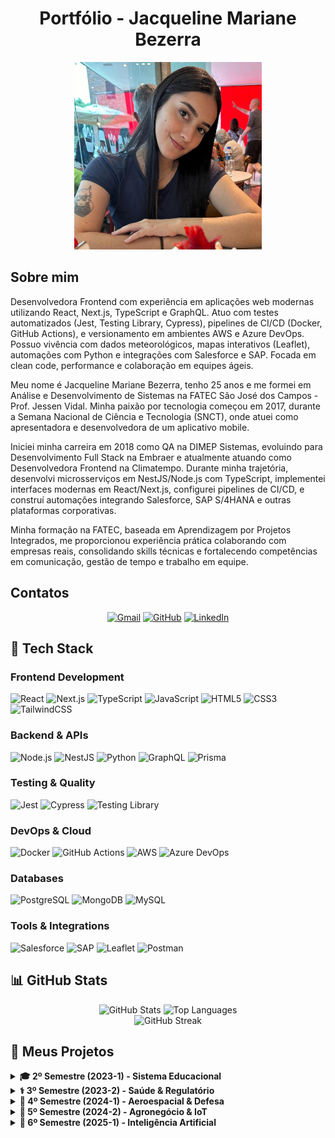 <h1 align="center">Portfólio - Jacqueline Mariane Bezerra </h1>

<div align="center">
<img src="WhatsApp Image 2024-09-16 at 13.36.24.jpeg" alt="Foto de Jacqueline" width="300" height="300">
</div>

## Sobre mim
Desenvolvedora Frontend com experiência em aplicações web modernas utilizando React, Next.js, TypeScript e GraphQL. Atuo com testes automatizados (Jest, Testing Library, Cypress), pipelines de CI/CD (Docker, GitHub Actions), e versionamento em ambientes AWS e Azure DevOps. Possuo vivência com dados meteorológicos, mapas interativos (Leaflet), automações com Python e integrações com Salesforce e SAP. Focada em clean code, performance e colaboração em equipes ágeis.

Meu nome é Jacqueline Mariane Bezerra, tenho 25 anos e me formei em Análise e Desenvolvimento de Sistemas na FATEC São José dos Campos - Prof. Jessen Vidal. Minha paixão por tecnologia começou em 2017, durante a Semana Nacional de Ciência e Tecnologia (SNCT), onde atuei como apresentadora e desenvolvedora de um aplicativo mobile.

Iniciei minha carreira em 2018 como QA na DIMEP Sistemas, evoluindo para Desenvolvimento Full Stack na Embraer e atualmente atuando como Desenvolvedora Frontend na Climatempo. Durante minha trajetória, desenvolvi microsserviços em NestJS/Node.js com TypeScript, implementei interfaces modernas em React/Next.js, configurei pipelines de CI/CD, e construí automações integrando Salesforce, SAP S/4HANA e outras plataformas corporativas.

Minha formação na FATEC, baseada em Aprendizagem por Projetos Integrados, me proporcionou experiência prática colaborando com empresas reais, consolidando skills técnicas e fortalecendo competências em comunicação, gestão de tempo e trabalho em equipe.

## Contatos

<p align="center">
<a href="mailto:jacqueline.mrnb@gmail.com"><img src="https://img.shields.io/badge/Gmail-D14836?style=for-the-badge&logo=gmail&logoColor=white" alt="Gmail"></a>
<a href="https://github.com/jxqlnm"><img src="https://img.shields.io/badge/github-black.svg?&style=for-the-badge&logo=github&logoColor=white" alt="GitHub"></a>
<a href="https://www.linkedin.com/in/jacquelinebezerra/"><img src="https://img.shields.io/badge/linkedin-%230077B5.svg?&style=for-the-badge&logo=linkedin&logoColor=white" alt="LinkedIn"></a>
</p>

## 🚀 Tech Stack

### Frontend Development
<div align="left">
  <img src="https://img.shields.io/badge/React-20232A?style=for-the-badge&logo=react&logoColor=61DAFB" alt="React"/>
  <img src="https://img.shields.io/badge/Next.js-000000?style=for-the-badge&logo=next.js&logoColor=white" alt="Next.js"/>
  <img src="https://img.shields.io/badge/TypeScript-007ACC?style=for-the-badge&logo=typescript&logoColor=white" alt="TypeScript"/>
  <img src="https://img.shields.io/badge/JavaScript-F7DF1E?style=for-the-badge&logo=javascript&logoColor=black" alt="JavaScript"/>
  <img src="https://img.shields.io/badge/HTML5-E34F26?style=for-the-badge&logo=html5&logoColor=white" alt="HTML5"/>
  <img src="https://img.shields.io/badge/CSS3-1572B6?style=for-the-badge&logo=css3&logoColor=white" alt="CSS3"/>
  <img src="https://img.shields.io/badge/Tailwind_CSS-38B2AC?style=for-the-badge&logo=tailwind-css&logoColor=white" alt="TailwindCSS"/>
</div>

### Backend & APIs
<div align="left">
  <img src="https://img.shields.io/badge/Node.js-43853D?style=for-the-badge&logo=node.js&logoColor=white" alt="Node.js"/>
  <img src="https://img.shields.io/badge/NestJS-E0234E?style=for-the-badge&logo=nestjs&logoColor=white" alt="NestJS"/>
  <img src="https://img.shields.io/badge/Python-3776AB?style=for-the-badge&logo=python&logoColor=white" alt="Python"/>
  <img src="https://img.shields.io/badge/GraphQL-E10098?style=for-the-badge&logo=graphql&logoColor=white" alt="GraphQL"/>
  <img src="https://img.shields.io/badge/Prisma-3982CE?style=for-the-badge&logo=Prisma&logoColor=white" alt="Prisma"/>
</div>

### Testing & Quality
<div align="left">
  <img src="https://img.shields.io/badge/Jest-323330?style=for-the-badge&logo=Jest&logoColor=white" alt="Jest"/>
  <img src="https://img.shields.io/badge/Cypress-17202C?style=for-the-badge&logo=cypress&logoColor=white" alt="Cypress"/>
  <img src="https://img.shields.io/badge/testing%20library-323330?style=for-the-badge&logo=testing-library&logoColor=red" alt="Testing Library"/>
</div>

### DevOps & Cloud
<div align="left">
  <img src="https://img.shields.io/badge/Docker-2496ED?style=for-the-badge&logo=docker&logoColor=white" alt="Docker"/>
  <img src="https://img.shields.io/badge/GitHub_Actions-2088FF?style=for-the-badge&logo=github-actions&logoColor=white" alt="GitHub Actions"/>
  <img src="https://img.shields.io/badge/Amazon_AWS-232F3E?style=for-the-badge&logo=amazon-aws&logoColor=white" alt="AWS"/>
  <img src="https://img.shields.io/badge/Azure_DevOps-0078D4?style=for-the-badge&logo=azure-devops&logoColor=white" alt="Azure DevOps"/>
</div>

### Databases
<div align="left">
  <img src="https://img.shields.io/badge/PostgreSQL-316192?style=for-the-badge&logo=postgresql&logoColor=white" alt="PostgreSQL"/>
  <img src="https://img.shields.io/badge/MongoDB-4EA94B?style=for-the-badge&logo=mongodb&logoColor=white" alt="MongoDB"/>
  <img src="https://img.shields.io/badge/MySQL-005C84?style=for-the-badge&logo=mysql&logoColor=white" alt="MySQL"/>
</div>

### Tools & Integrations
<div align="left">
  <img src="https://img.shields.io/badge/Salesforce-00D1FF?style=for-the-badge&logo=salesforce&logoColor=white" alt="Salesforce"/>
  <img src="https://img.shields.io/badge/SAP-0FAAFF?style=for-the-badge&logo=sap&logoColor=white" alt="SAP"/>
  <img src="https://img.shields.io/badge/Leaflet-199900?style=for-the-badge&logo=Leaflet&logoColor=white" alt="Leaflet"/>
  <img src="https://img.shields.io/badge/Postman-FF6C37?style=for-the-badge&logo=postman&logoColor=white" alt="Postman"/>
</div>

## 📊 GitHub Stats

<div align="center">
  <img src="https://github-readme-stats.vercel.app/api?username=jxqlnm&show_icons=true&theme=tokyonight&hide_border=true&count_private=true" alt="GitHub Stats" height="180"/>
  <img src="https://github-readme-stats.vercel.app/api/top-langs/?username=jxqlnm&layout=compact&theme=tokyonight&hide_border=true&count_private=true" alt="Top Languages" height="180"/>
</div>

<div align="center">
  <img src="https://github-readme-streak-stats.herokuapp.com/?user=jxqlnm&theme=tokyonight&hide_border=true" alt="GitHub Streak"/>
</div>

## 💼 Meus Projetos

<details>
  <summary><strong>🎓 2º Semestre (2023-1) - Sistema Educacional</strong></summary>

  ### 📚 API ADS 2º Semestre - Software Rendimento Escolar - Buzz Tech

  <h2 align="center">🎯 VAPT</h2>
  Programa Desktop em Java para automatizar o controle de atividades avaliativas para professores de uma escola estadual.
  
  <h3>Desafio Proposto</h3>

O professor enfrentava dificuldades no gerenciamento das turmas e no acompanhamento do desempenho dos alunos devido a um portal educacional limitado e instável. Esse sistema obsoleto prejudicava a organização das atividades escolares, tornando o processo de monitoramento e análise de desempenho dos alunos ineficiente. O desafio proposto consistia em desenvolver um aplicativo desktop em Java, que oferecesse ao professor uma ferramenta robusta e intuitiva para gerenciar turmas, monitorar o progresso dos alunos e melhorar a gestão acadêmica de forma eficaz.


  - Solução:
    Como solução para o problema, foi acordado com o cliente que minha equipe desenvolveria o VAPT, um aplicativo de uso exclusivo do docente, no qual ele poderia criar tarefas, controlar as entregas e     monitorar o desempenho da turma e dos alunos.

  - **Cliente**: FATEC São José dos Campos
  - **Área de Atuação:** Educação superior tecnológica.
  - **Professor responsável**: Giuliano Bertoti

  [GitHub do Projeto](https://github.com/BuzzTech-API/API_ADS_2SEMESTRE_2023.1)

  **Tecnologias utilizadas:**

  - **MySQL**: Banco de dados relacional para armazenar informações de turmas, alunos e tarefas. Permite uma gestão eficiente dos dados com consultas, atualizações e exclusões estruturadas.
  
  - **Java**: Linguagem de programação base do projeto, responsável pela lógica do sistema. Amplamente usada por sua robustez e escalabilidade.
  
  - **JavaFX**: Framework para o desenvolvimento da interface gráfica (GUI), proporcionando uma experiência de usuário amigável e interativa.
  
  - **JavaFX Scene Builder**: Ferramenta visual que facilita a criação das telas do sistema, permitindo a organização intuitiva dos componentes da interface.

**Contribuições pessoais:**

Atuei como desenvolvedora, implementando o CRUD (Create, Read, Update, Delete) das entidades do projeto, como "Aluno", utilizando MySQL. Também colaborei na configuração das telas utilizando JavaFX, garantindo uma interface gráfica amigável e interativa.

**Hard Skills desenvolvidas:**

- **MySQL:** Utilizei este sistema de gerenciamento de banco de dados relacional para realizar operações de CRUD, garantindo o armazenamento e a manipulação eficiente dos dados de alunos e turmas. Desenvolvi consultas otimizadas, melhorando a performance nas operações de leitura e atualização dos registros.


- **Java:** Apliquei Java na implementação da lógica do sistema, aproveitando sua robustez e versatilidade para desenvolver uma aplicação confiável e escalável. A programação orientada a objetos foi fundamental para organizar o código de forma modular e reutilizável.

- **JavaFX:** Trabalhei com JavaFX para desenvolver a interface gráfica do projeto, proporcionando uma experiência de usuário dinâmica e visualmente atraente. Configurei componentes visuais e interações de forma eficiente, melhorando a usabilidade do sistema.

- **JavaFX Scene Builder:** Usei o Scene Builder para criar e organizar visualmente as telas da aplicação, facilitando o desenvolvimento das interfaces gráficas. Essa ferramenta agilizou a criação das interfaces, permitindo um design mais intuitivo e reduzindo o tempo de codificação manual.

 


**Soft Skills desenvolvidas:**

- **Adaptabilidade:** Adaptei-me rapidamente às mudanças de prioridades e prazos, garantindo a continuidade do projeto mesmo diante de novos desafios.

- **Resiliência:** Enfrentei desentendimentos com um integrante da equipe, mas mantive o foco no trabalho, buscando soluções construtivas e garantindo a entrega do projeto sem comprometer a qualidade.

- **Trabalho em equipe:** Colaborei com a equipe, ajudando nas tarefas mais complexas e mantendo um espírito de cooperação, mesmo em momentos de tensão.

- **Comunicação eficaz:** Mantive uma comunicação clara durante as reuniões, garantindo que todos estivessem alinhados e minimizando mal-entendidos.

</details>

<details>
  
  <summary><strong>⚕️ 3º Semestre (2023-2) - Saúde & Regulatório</strong></summary>
  
  ### 🏥 API ADS 3º Semestre - Gestor de Projetos - Mirage Group

  <h2 align="center">📋 Gestor de Projetos</h2>
  Plataforma Desktop Web com foco na facilidade e dinamicidade dos processos burocráticos empresariais. O objetivo principal foi garantir uma interface simples e intuitiva para usuários com diferentes níveis de conhecimento técnico, otimizando o rendimento operacional e a experiência do usuário.

 <h3>Desafio Proposto</h3>

A Ionic Health enfrentava dificuldades no rastreamento e na gestão eficiente de suas atividades, especialmente no que diz respeito ao cumprimento dos processos regulatórios. A empresa precisava de uma solução que centralizasse e organizasse essas informações de forma clara e acessível. O desafio proposto foi desenvolver uma plataforma web unificada, que permitisse à Ionic Health gerenciar, monitorar e documentar cada etapa dos processos regulatórios de maneira eficiente, garantindo maior conformidade e transparência nas operações.


 - Solução:
Como solução, a equipe desenvolveu uma interface de usuário intuitiva e amigável, oferecendo fácil navegação pela plataforma e permitindo aos usuários gerenciar todos os seus processos regulatórios, monitorá-los em tempo real, documentar todas as etapas desses processos, acompanhar os prazos e gerar relatórios detalhados.
 
  - **Cliente**: Ionic Health
  - **Área de atuaçãoo**:A Ionic Health atua no setor de tecnologia para a saúde, oferecendo soluções inovadoras que viabilizam a assistência médica por meio da automação e integração de processos. A empresa desenvolve tecnologias remotas e plataformas de relatórios, proporcionando ferramentas eficientes para otimizar a gestão da saúde e melhorar a qualidade do atendimento médico.

  - **Professor responsável**: Fernando Massanori e Cláudio de Lima.

    [GitHub do Projeto](https://github.com/MirageGroup/API_MirageGroup_3sem)
    
  **Tecnologias Utilizadas:**

  - **Typescript**: Linguagem de programação que adiciona tipagem estática ao JavaScript, garantindo maior segurança e robustez no desenvolvimento da aplicação.
  - **Node.js**: Plataforma de execução JavaScript utilizada para criar e gerenciar o servidor da aplicação, proporcionando uma base sólida para o backend.
  - **MySQL**: Banco de dados relacional utilizado para armazenar de forma eficiente todas as informações sobre evidências, usuários e processos.
  - **React**: Biblioteca JavaScript utilizada para desenvolver a interface do usuário, permitindo a criação de componentes reutilizáveis e estilizados, otimizando a experiência do usuário.

  **Contribuições pessoais:**

  Participei da implementação de validações importantes no sistema, como na exclusão de dados e instâncias realizadas pelos usuários, garantindo a integridade das operações. Além disso, colaborei na configuração e no processo de deploy do servidor da API, auxiliando na sua correta subida e funcionamento.

  **Hard Skills desenvolvidas:**

- **Node.js**: Utilizei o Node.js para desenvolver o backend da aplicação, aproveitando sua arquitetura orientada a eventos para criar sistemas escaláveis e eficientes.

  
  
- **TypeScript**: Trabalhei com TypeScript para adicionar tipagem estática ao código JavaScript, o que melhorou a segurança, a manutenção e a escalabilidade do projeto.

  
- **MySQL**: Usei MySQL na criação e gerenciamento de bancos de dados relacionais, permitindo realizar consultas e manipulações de dados de forma segura e eficiente.

  
- **React**: Utilizei React para desenvolver interfaces de usuário interativas, criando componentes reutilizáveis e gerenciando o estado das aplicações de forma eficaz.



 **Soft Skills desenvolvidas:**
  - **Comunicação:** Enfrentei dificuldades na migração de Java para TypeScript, demandando alinhamento de conceitos e padrões.
  - **Adaptação:** Aprendi rapidamente a sintaxe e as boas práticas de TypeScript, com suporte ativo da equipe.
  - **Resolução de problemas:** Incentivei colegas que também tinham dificuldade a procurar ajuda e compartilhar conhecimento, promovendo um ambiente colaborativo.


</details>

<details>
  <summary><strong>🚀 4º Semestre (2024-1) - Aeroespacial & Defesa</strong></summary>

  ### ✈️ API ADS 4º Semestre - Portal de Agendamento de Reuniões - Mirage Group

  <h2 align="center">🐋 Orca</h2>
  O projeto desenvolvido durante o quarto semestre do curso teve como empresa parceira a SIATT. O desafio proposto foi desenvolver um portal que solucionasse os problemas de coordenação e agendamento de reuniões levando em consideração diferentes times, formatos (presencial, online, híbrido) e disponibilidades.
  
  - Desafio Proposto:
A empresa precisava lidar com equipes cada vez maiores no contexto pós-pandemia e apresentava dificuldades para coordenar o agendamento de reuniões. A falta de uma plataforma unificada para o gerenciamento das reuniões resultava em desorganização e tempo excessivo gasto em processos manuais. O desafio proposto foi desenvolver um portal que solucionasse os problemas de coordenação e agendamento de reuniões levando em consideração diferentes times, formatos (presencial, online, hibrido) e disponibilidades.

- Solução:
A proposta de solução foi o desenvolvimento de um portal web intuitivo e funcional, capaz de agendar reuniões de diferentes categorias e em diferentes níveis de permissão, automatizando o processo e reduzindo o tempo gasto na atividade. Além disso, o portal oferece um formulário pré-preenchido para as atas, permitindo que os participantes registrem facilmente os pontos discutidos e as decisões tomadas durante o encontro.

  - **Cliente**: SIATT.
  - **Área de Atuação**: A empresa se especializa na integração de sistemas de alta complexidade tecnológica, oferecendo soluções inovadoras para atender às demandas dos setores de defesa e aeroespacial. Com foco em eficiência e precisão, a empresa desenvolve e implementa tecnologias avançadas que suportam operações críticas e desafios estratégicos dessas indústrias.

  - **Professor responsável**: Fabiano Sabha e Juliana Pasquini.

  [GitHub do Projeto](https://github.com/MirageGroup/API_MirageGroup_4sem)

  **Tecnologias Utilizadas:**

  - **React**: Desenvolvimento da interface do usuário, garantindo interatividade e fluidez na navegação.
  - **TailwindCSS**: Estilização rápida e eficiente para garantir uma interface responsiva e consistente.
  - **TypeScript**: Implementação da lógica de interação na interface e integração com o backend.
  - **NodeJS**: Desenvolvimento do backend e manipulação das rotas.
  - **MySQL**: Banco de dados relacional para armazenar as informações das reuniões.

**Tecnologias Utilizadas:**

- **React:** Desenvolvimento da interface do usuário, garantindo interatividade e fluidez na navegação.
- **TailwindCSS:** Estilização rápida e eficiente para garantir uma interface responsiva e consistente.
- **TypeScript:** Implementação da lógica de interação na interface e integração com o backend.
- **NodeJS:** Desenvolvimento do backend e manipulação das rotas.
- **MySQL:** Banco de dados relacional para armazenar as informações das reuniões.

**Contribuições pessoais:**

Atuei principalmente na parte de backend, implementando as funcionalidades que envolvem a comunicação entre o NodeJS e o banco de dados MySQL. Fui responsável por garantir que as rotas da aplicação estavam integradas corretamente com o banco de dados, permitindo a realização de operações de CRUD (Create, Read, Update, Delete) para as informações das reuniões. Trabalhei na otimização das queries para melhorar a eficiência nas operações e na configuração da estrutura de dados para garantir a integridade e a consistência das informações armazenadas.

**Hard Skills desenvolvidas:**

- **TypeScript:** Trabalhei com TypeScript para implementar a lógica de interação entre o frontend e o backend, lidando com requisições assíncronas e a manipulação de dados antes de enviá-los ao banco de dados.


- **NodeJS:** Desenvolvi as rotas e a lógica do backend, permitindo a comunicação eficiente com o banco de dados. Embora eu tenha nível básico, consegui criar rotas que suportavam as funcionalidades da aplicação, como criar e deletar reuniões.


- **MySQL:** Realizei operações de CRUD no banco de dados, focando na criação e gerenciamento das tabelas relacionadas às reuniões. Tive que otimizar algumas queries para garantir que a aplicação pudesse manipular os dados de forma eficiente.
 

**Soft Skills desenvolvidas:**

- **Resiliência:** No início do semestre, migrei para um novo grupo, mas, após dois integrantes trancarem a faculdade, o grupo se desfez. Apesar da situação inesperada, mantive o foco e retornei ao grupo do semestre anterior, onde fui bem recebida.

- **Adaptação rápida:** A transição entre os grupos exigiu que eu me adaptasse rapidamente às novas dinâmicas, tanto ao integrar o novo grupo quanto ao retornar ao anterior, sem comprometer a qualidade do projeto.

- **Trabalho em equipe:** Fui recebida de volta de forma acolhedora, o que facilitou a retomada da colaboração com o time. A proximidade com os integrantes do grupo anterior ajudou a manter um bom ambiente de trabalho.

- **Empatia e confiança:** Minha experiência prévia com o grupo do semestre passado criou um clima de confiança mútua, o que facilitou a integração e o sucesso do projeto, além de fortalecer laços entre os colegas.

</details>

<details>
  <summary><strong>🌱 5º Semestre (2024-2) - Agronegócio & IoT</strong></summary>

### 🌾 API ADS 5º Semestre - Aplicativo de Monitoramento Climático - Mirage Group

<h2 align="center">🌤️ ClimaMonitor</h2>

O projeto que está sendo desenvolvido durante o quinto semestre tem como empresa parceira a Kersys. O objetivo do ClimaMonitor é criar um aplicativo para auxiliar produtores rurais no acompanhamento do histórico de variações climáticas de suas lavouras. A aplicação permite que os usuários cadastrem pontos específicos para monitorar, visualizando gráficos de pluviometria e temperatura a partir de uma data informada até a data atual. Além disso, oferece dados consolidados por ano ou mês e emite alertas em situações climáticas críticas.

 - Desafio Proposto:
O cliente enfrentava dificuldades significativas em fornecer aos produtores rurais uma forma eficaz de monitorar as condições climáticas em suas áreas de cultivo. As mudanças climáticas, que afetam diretamente a produtividade agrícola, tornaram-se um desafio crescente. O problema principal estava na falta de uma solução que permitisse o monitoramento em tempo real das variações climáticas, além da incapacidade de receber alertas sobre condições extremas que poderiam prejudicar as lavouras. O desafio consistia em criar uma plataforma que fornecesse dados precisos e atualizados, permitindo que os produtores tomassem decisões informadas para mitigar os impactos adversos do clima.

 - Solução:
A proposta de solução foi o desenvolvimento de um aplicativo mobile que permite aos usuários cadastrar seus pontos e acompanhar via gráficos a variação da pluviometria e da temperatura, emitindo notificações e alertas em caso de situações críticas.

- **Cliente**: Kersys
- **Área de Atuação**: Desenvolvimento de soluções de software de gestão focadas nas áreas florestais e do agronegócio, oferecendo ferramentas inovadoras para otimizar processos, aumentar a produtividade e melhorar a sustentabilidade desses setores.</p>

- **Professor responsável**: Gerson da Penha e Jean Costa

[GitHub do Projeto](https://github.com/MirageGroup/API_MirageGroup_5_Semestre)

**Tecnologias Utilizadas:**

- **TypeScript**: Tipagem estática para garantir segurança e robustez no código.
- **Node.js**: Desenvolvimento do backend e integração com o banco de dados.
- **React Native**: Interface do usuário para dispositivos móveis.
- **Firebase**: Armazenamento de dados e sistema de notificações em tempo real.

**Contribuições pessoais:**

- Implementei a Navbar, garantindo navegação clara entre as telas do sistema.

- Ajustei e estilizei os cards de informação, para exibir dados de forma mais legível e organizada.

- Desenvolvi a funcionalidade de marcar novos pontos no mapa, permitindo ao usuário registrar localizações com apenas um toque.

- Colaborei com o time de back-end para validar e exibir corretamente as informações vindas das APIs.

- Realizei testes manuais e pequenos ajustes de UX para melhorar a experiência do usuário.

**Hard Skills desenvolvidas:**

- **TypeScript**: Utilizo TypeScript para melhorar a manutenção e a segurança do código, assegurando que os dados trafeguem de forma precisa entre as camadas.


- **React Native**: Desenvolvo a interface do usuário com React Native, criando uma experiência fluida e responsiva em dispositivos móveis.

- **Firebase**: Uso Firebase para armazenar dados e configurar as notificações automáticas, garantindo o recebimento de alertas climáticos pelos usuários.


- **Node.js**: Trabalho na integração do frontend com o backend, utilizando Node.js para garantir a comunicação eficiente com o banco de dados.


**Soft Skills desenvolvidas:**

- **Trabalho em equipe**: A relação com os integrantes do grupo está sendo muito positiva, o que facilita a comunicação e colaboração. Após retornar ao grupo do semestre anterior, fui bem recebida, graças à amizade e confiança estabelecidas previamente.

- **Gestão de tempo**: Conciliar o projeto com o estágio e os compromissos acadêmicos está sendo um grande desafio, principalmente neste semestre, que é o mais difícil até agora. Além das matérias exigirem um esforço significativo, o estágio tem me ensinado muito, mas também tem gerado exaustão devido à carga de trabalho. Mesmo com o cansaço, venho aplicando técnicas de priorização de tarefas e organização para conseguir dar conta da rotina intensa, mantendo um ritmo produtivo e focado.

- **Adaptabilidade**: Mudar de área, atuando no frontend, exige uma rápida adaptação e aprendizado. Além disso, preciso lidar com as mudanças de grupo e manter a produtividade ao retornar ao time anterior.

</details>


<details>
  <summary><strong>🤖 6º Semestre (2025-1) - Inteligência Artificial</strong></summary>

### 🧠 API ADS 6º Semestre – Avaliação de Respostas de LLMs – DOM Rock

<h2 align="center">🚀 DOM Rock AI Platform</h2>

Empresa: DOM Rock

Área de Atuação: Plataformas de inteligência operacional 

Professores responsáveis: Eduardo Sakaue e José Walmir Gonçalves Duque

Sobre a Empresa:
Dom Rock é uma empresa brasileira de tecnologia sediada em São José dos Campos (SP), especializada em plataformas de inteligência operacional. Com uso intensivo de IA, automação e processamento de dados, a companhia oferece soluções que otimizam processos e apoiam a tomada de decisões em grandes corporações.

  [GitHub do Projeto](https://github.com/MirageGroup/API_MirageGroup_6_Semestre)

**Desafio Proposto**

Criar uma aplicação web que permita:

- Enviar um mesmo prompt simultaneamente a 2 LLMs via API.

- Exibir lado a lado as duas respostas geradas.

- Oferecer itens de avaliação individual para cada resposta.

- Apresentar uma escala final de comparação, permitindo ao usuário escolher a melhor resposta e justificar sua escolha.

- Armazenar todos os prompts, respostas, avaliações e justificativas em banco de dados, para uso em futuros retreinamentos de LLMs.

**Solução**

Desenvolvemos uma plataforma SPA em Vue.js que:

- Recebe o prompt do usuário e dispara requisições paralelas a dois modelos (DeepSeek e Qwen) via LangChain.

- Exibe as duas respostas em cards lado a lado, com componentes de avaliação (stars, checklist).

- Após avaliação individual, mostra uma escala de comparação para seleção da melhor resposta e campo de justificativa.

- Persiste todas as interações em MongoDB e ChromaDB (vetorial), permitindo pipelines de RLHF (Reinforcement Learning from Human Feedback) para aprimorar continuamente os modelos.

**Tecnologias Utilizadas**

- Python: Backend principal, integração com frameworks de IA.

- LLMs (DeepSeek & Qwen): Modelos de linguagem de última geração para geração de respostas.

- LangChain: Orquestração e integração dos LLMs com o aplicativo.

- Vue.js: SPA responsiva e interativa para avaliação de respostas.

- ChromaDB: Banco vetorial para armazenamento e consulta de embeddings.

- Jira: Gestão ágil de backlog, sprints e burndown.

- it/GitHub Flow: Versionamento, pull requests e tags de sprint.

**Contribuições pessoais**:

Como Scrum Master pela primeira, realizei os sequintes desafios:

- Apoiei o Product Owner na organização e manutenção do Product Backlog e do Sprint Backlog, garantindo clareza nas prioridades e visibilidade do progresso.

- Configurei o Burndown Chart e apresentei relatórios semanais à equipe, permitindo ajustes rápidos no planejamento.

- Defini os templates de Pull Request e a estratégia de branches (feature, release, hotfix), uniformizando o fluxo de trabalho e a revisão de código.

- Conduzi cerimônias ágeis (Daily, Sprint Planning, Review e Retrospective), removendo impedimentos e mediando conflitos para manter o time alinhado.

- Atuei apoiando a conexão do sistema a grandes modelos de linguagem (LLMs), colaborando no gerenciamento de escopo, definição de tom e integração com a aplicação.

- Auxiliei na implementação da funcionalidade de RAG (Recuperação Aumentada com Geração), participando da instanciação do banco vetorial com persistência dos dados e do desenvolvimento de prompts otimizados por meio de engenharia de prompt.

- Facilitiei a comunicação entre desenvolvimento, QA e stakeholders, promovendo transparência e construção de consenso.

- Promovi sessões de feedback construtivo, fortalecendo a colaboração e o crescimento técnico de cada membro da equipe visto que alguns aoinda não tinham tido contatato com a tecnologia.

**Hard Skills Desenvolvidas**

LangChain: Aprendi a usar o framework para orquestrar fluxos de chamadas a LLMs e ajudei desenvolvedores na criação e gestão de pipelines de inferência.

FastAPI: Aprendi a implementar endpoints RESTful com FastAPI e ajudei a equipe na exposição de microserviços de inferência e integração de dados.

Groq: Aprendi a integrar o acelerador Groq ao pipeline de LLMs e ajudei a otimizar desempenho, reduzindo latências.

ChromaDB: Aprendi a modelar coleções e a persistir vetores semânticos, além de ajudar na recuperação eficiente de embeddings em pipelines de RAG.

Python: Aprendi a desenvolver aplicações orientadas a objetos, consumir APIs externas e ajudei na aplicação de padrões de projeto em soluções de IA.

**Soft Skills desenvolvidas:**

- **Comunicação**:
Transformei minha maior dificuldade pessoal em ponto forte, garantindo que todas as vozes fossem ouvidas e melhorando o alinhamento do time por meio de comunicação clara e assertiva.

- **Gestão de Tempo**:
Equilibrar as demandas do TG, estágio na Embraer e disciplinas acadêmicas exigiu priorização rigorosa e organização de tarefas, mantendo a produtividade mesmo sob alta carga de trabalho.

- **Adaptabilidade**:
Engajei-me profundamente na mudança de área no 5º semestre e, ao final do 6º, migrei de estagiária na Embraer para Desenvolvedora Júnior III na Climatempo, demonstrando flexibilidade, aprendizado acelerado e capacidade de adaptação a novos desafios e ambientes de trabalho.


---

## 🏆 Conquistas e Evolução

<div align="center">

### 📈 Trajetória Profissional
```
2018-2020: QA Engineer (DIMEP Sistemas)
    ↓
2023-2024: Full Stack Developer (Embraer)
    ↓
2025: Frontend Developer Jr III (Climatempo)
```

### 🎯 Especialização Atual
**Frontend Development** • **React Ecosystem** • **TypeScript** • **Performance Optimization**

</div>

---

<div align="center">
  
### 💡 "Code is poetry written in logic"

**Sempre em busca de código limpo, performance otimizada e experiências excepcionais para o usuário.**

<br/>

⭐ **Obrigada por visitar meu portfólio!** ⭐

</div>
